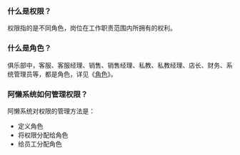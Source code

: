 ### 什么是权限？

权限指的是不同角色，岗位在工作职责范围内所拥有的权利。

### 什么是角色？

俱乐部中，客服、客服经理、销售、销售经理、私教、私教经理、店长、财务、系统管理员等，都是角色，详见《[角色](https://alanfit.github.io/AlanHelpDoc/阿懒俱乐部版本/基本概念/角色)》。

### 阿懒系统如何管理权限？

阿懒系统对权限的管理方法是：

- 定义角色
- 将权限分配给角色
- 给员工分配角色

